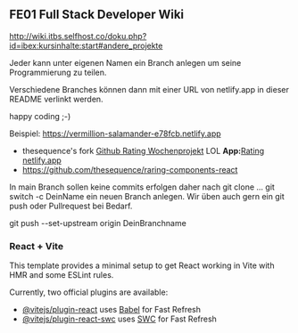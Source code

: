 ## FE01 Full Stack Developer Wiki
http://wiki.itbs.selfhost.co/doku.php?id=ibex:kursinhalte:start#andere_projekte

Jeder kann unter eigenen Namen ein Branch anlegen um seine Programmierung zu teilen.

Verschiedene Branches können dann mit einer URL von netlify.app in dieser README verlinkt werden.

happy coding ;-)

Beispiel: https://vermillion-salamander-e78fcb.netlify.app 

  - thesequence's fork [Github Rating Wochenprojekt](https://github.com/onlineCodes/raring-components-react/tree/DenysMakarov) LOL **App:**[Rating netlify.app](https://65c21b9a1457b876678e5de9--wochenprojekt-react-rating.netlify.app)
  - https://github.com/thesequence/raring-components-react

In main Branch sollen keine commits erfolgen daher nach git clone ... git switch -c DeinName ein neuen Branch anlegen. Wir üben auch gern ein git push oder Pullrequest bei Bedarf. 

git push --set-upstream origin DeinBranchname

### React + Vite

This template provides a minimal setup to get React working in Vite with HMR and some ESLint rules.

Currently, two official plugins are available:

- [@vitejs/plugin-react](https://github.com/vitejs/vite-plugin-react/blob/main/packages/plugin-react/README.md) uses [Babel](https://babeljs.io/) for Fast Refresh
- [@vitejs/plugin-react-swc](https://github.com/vitejs/vite-plugin-react-swc) uses [SWC](https://swc.rs/) for Fast Refresh
